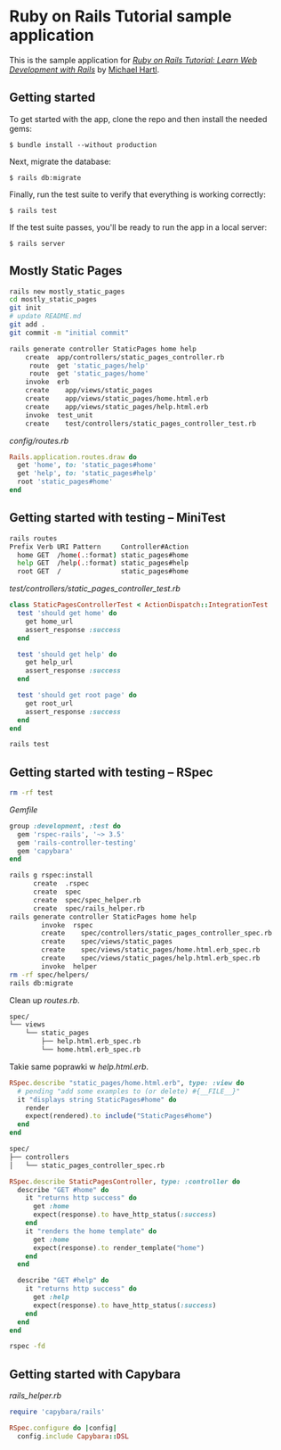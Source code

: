 # Ruby on Rails Tutorial sample application

This is the sample application for
[*Ruby on Rails Tutorial:
Learn Web Development with Rails*](http://www.railstutorial.org/)
by [Michael Hartl](http://www.michaelhartl.com/).

## Getting started

To get started with the app, clone the repo and then install the needed gems:

```
$ bundle install --without production
```

Next, migrate the database:

```
$ rails db:migrate
```

Finally, run the test suite to verify that everything is working correctly:

```
$ rails test
```

If the test suite passes, you'll be ready to run the app in a local server:

```
$ rails server
```

## Mostly Static Pages

```sh
rails new mostly_static_pages
cd mostly_static_pages
git init
# update README.md
git add .
git commit -m "initial commit"
```

```sh
rails generate controller StaticPages home help
    create  app/controllers/static_pages_controller.rb
     route  get 'static_pages/help'
     route  get 'static_pages/home'
    invoke  erb
    create    app/views/static_pages
    create    app/views/static_pages/home.html.erb
    create    app/views/static_pages/help.html.erb
    invoke  test_unit
    create    test/controllers/static_pages_controller_test.rb
```

_config/routes.rb_
```ruby
Rails.application.routes.draw do
  get 'home', to: 'static_pages#home'
  get 'help', to: 'static_pages#help'
  root 'static_pages#home'
end
```

## Getting started with testing – MiniTest

```sh
rails routes
Prefix Verb URI Pattern     Controller#Action
  home GET  /home(.:format) static_pages#home
  help GET  /help(.:format) static_pages#help
  root GET  /               static_pages#home
```

_test/controllers/static_pages_controller_test.rb_
```ruby
class StaticPagesControllerTest < ActionDispatch::IntegrationTest
  test 'should get home' do
    get home_url
    assert_response :success
  end

  test 'should get help' do
    get help_url
    assert_response :success
  end

  test 'should get root page' do
    get root_url
    assert_response :success
  end
end
```

```sh
rails test
```

## Getting started with testing – RSpec

```sh
rm -rf test
```

_Gemfile_
```ruby
group :development, :test do
  gem 'rspec-rails', '~> 3.5'
  gem 'rails-controller-testing'
  gem 'capybara'
end
```

```sh
rails g rspec:install
      create  .rspec
      create  spec
      create  spec/spec_helper.rb
      create  spec/rails_helper.rb
rails generate controller StaticPages home help
        invoke  rspec
        create    spec/controllers/static_pages_controller_spec.rb
        create    spec/views/static_pages
        create    spec/views/static_pages/home.html.erb_spec.rb
        create    spec/views/static_pages/help.html.erb_spec.rb
        invoke  helper
rm -rf spec/helpers/
rails db:migrate
```

Clean up _routes.rb_.

```sh
spec/
└── views
    └── static_pages
        ├── help.html.erb_spec.rb
        └── home.html.erb_spec.rb
```

Takie same poprawki w _help.html.erb_.
```ruby
RSpec.describe "static_pages/home.html.erb", type: :view do
  # pending "add some examples to (or delete) #{__FILE__}"
  it "displays string StaticPages#home" do
    render
    expect(rendered).to include("StaticPages#home")
  end
end
```

```sh
spec/
├── controllers
│   └── static_pages_controller_spec.rb
```

```ruby
RSpec.describe StaticPagesController, type: :controller do
  describe "GET #home" do
    it "returns http success" do
      get :home
      expect(response).to have_http_status(:success)
    end
    it "renders the home template" do
      get :home
      expect(response).to render_template("home")
    end
  end

  describe "GET #help" do
    it "returns http success" do
      get :help
      expect(response).to have_http_status(:success)
    end
  end
end
```

```sh
rspec -fd
```

## Getting started with Capybara

_rails_helper.rb_
```ruby
require 'capybara/rails'

RSpec.configure do |config|
  config.include Capybara::DSL
```

```ruby

```
